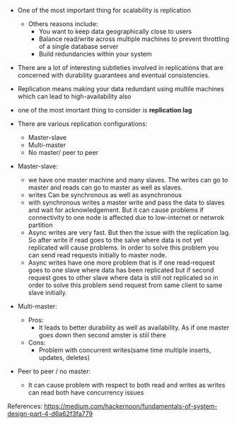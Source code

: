 - One of the most important thing for scalability is replication
  - Others reasons include:
    - You want to keep data geographically close to users
    - Balance read/write across multiple machines to prevent throttling of a single database server
    - Build redundancies within your system
    
- There are a lot of interesting subtleties involved in replications that are concerned with durability guarantees and eventual consistencies.
- Replication means making your data redundant using multile machines which can lead to high-availability also
- one of the most imortant thing to consider is **replication lag**

- There are various replication configurations:
  - Master-slave
  - Multi-master
  - No master/ peer to peer
  
- Master-slave: 
  - we have one master machine and many slaves. The writes can go to master and reads can go to master as well as slaves.
  - writes Can be synchronous as well as asynchronous
  - with synchronous writes a master write and pass the data to slaves and wait for acknowledgement. But it can cause problems if connectivity to one node is affected due to low-internet or netwrok partition
  - Async writes are very fast. But then the issue with the replication lag. So after write if read goes to the salve where data is not yet replicated will cause problems. In order to solve this problem you can send read requests initially to master node.
  - Async writes have one more problem that is if one read-request goes to one slave where data has been replicated but if second request goes to other slave where data is still not replicated so in order to solve this problem send request from same client to same slave initially.
  
- Multi-master:
  - Pros:
    - It leads to better durability as well as availability. As if one master goes down then second amster is stiil there
  - Cons:
    - Problem with concurrent writes(same time multiple inserts, updates, deletes)
    
- Peer to peer / no master:
  - It can cause problem with respect to both read and writes as writes can read both have concurrency issues
  

References: https://medium.com/hackernoon/fundamentals-of-system-design-part-4-d6a62f3fa779
